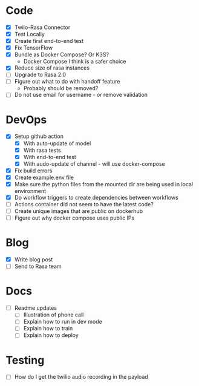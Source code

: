 # Code
- [X] Twilo-Rasa Connector
- [X] Test Locally
- [X] Create first end-to-end test
- [X] Fix TensorFlow
- [X] Bundle as Docker Compose? Or K3S?
  * Docker Compose I think is a safer choice
- [X] Reduce size of rasa instances
- [ ] Upgrade to Rasa 2.0
- [ ] Figure out what to do with handoff feature
  * Probably should be removed?
- [ ] Do not use email for username - or remove validation

# DevOps
- [X] Setup github action
  - [X] With auto-update of model
  - [X] With rasa tests
  - [X] With end-to-end test
  - [X] With audo-update of channel - will use docker-compose
- [X] Fix build errors
- [X] Create example.env file
- [X] Make sure the python files from the mounted dir are being used in local environment
- [X] Do workflow triggers to create dependencies between workflows
- [ ] Actions container did not seem to have the latest code?
- [ ] Create unique images that are public on dockerhub
- [ ] Figure out why docker compose uses public IPs

# Blog
- [X] Write blog post
- [ ] Send to Rasa team

# Docs
- [ ] Readme updates
  - [ ] Illustration of phone call
  - [ ] Explain how to run in dev mode
  - [ ] Explain how to train
  - [ ] Explain how to deploy

# Testing
- [ ] How do I get the twilio audio recording in the payload